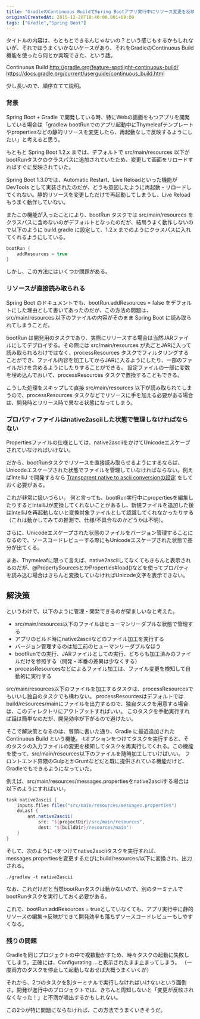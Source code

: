 ```yaml
---
title: "GradleのContinuous BuildでSpring Bootアプリ実行中にリソース変更を反映する"
originalCreatedAt: 2015-12-20T18:40:00.001+09:00
tags: ["Gradle","Spring Boot"]
---
```

タイトルの内容は、もともとできるんじゃないの？という感じもするかもしれないが、それではうまくいかないケースがあり、それをGradleのContinuous Build機能を使ったら何とか実現できた、という話。

Continuous Build
http://gradle.org/feature-spotlight-continuous-build/
https://docs.gradle.org/current/userguide/continuous_build.html

少し長いので、順序立てて説明。
<!--more-->

### 背景

Spring Boot + Gradle で開発している時、特にWebの画面をもつアプリを開発している場合は「gradlew bootRunでのアプリ起動中にThymeleafテンプレートやpropertiesなどの静的リソースを変更したら、再起動なしで反映するようにしたい」と考えると思う。

もともと Spring Boot 1.2.x までは、デフォルトで src/main/resources 以下がbootRunタスクのクラスパスに追加されていたため、変更して画面をリロードすればすぐに反映されていた。

Spring Boot 1.3.0では、Automatic Restart、Live Reloadといった機能が DevTools として実装されたのだが、どうも意図したように再起動・リロードしてくれない。静的リソースを変更しただけで再起動してしまうし、Live Reload もうまく動作していない。

またこの機能が入ったことにより、bootRun タスクでは src/main/resources をクラスパスに含めないのがデフォルトとなったのだが、結局うまく動作しないので以下のように build.gradle に設定して、1.2.x までのようにクラスパスに入れてくれるようにしている。

```groovy
bootRun {
    addResources = true
}
```

しかし、この方法にはいくつか問題がある。

### リソースが直接読み取られる

Spring Boot のドキュメントでも、bootRun.addResources = false をデフォルトにした理由として書いてあったのだが、この方法の問題は、 src/main/resources 以下のファイルの内容がそのまま Spring Boot に読み取られてしまうことだ。

bootRun は開発用のタスクであり、実際にリリースする場合は当然JARファイルにしてデプロイする。その際には src/main/resources が丸ごとJARに入って読み取られるわけではなく、processResources タスクでフィルタリングすることができ、ファイル内容を加工してからJARに入るようにしたり、一部のファイルだけを含めるようにしたりすることができる。
設定ファイルの一部に変数を埋め込んでおいて、processResources タスクで置換することもできる。

こうした処理をスキップして直接 src/main/resources 以下が読み取られてしまうので、processResources タスクなどでリソースに手を加える必要がある場合は、開発時とリリース時で異なる状態になってしまう。

### プロパティファイルはnative2asciiした状態で管理しなければならない

Propertiesファイルの仕様としては、native2asciiをかけてUnicodeエスケープされていなければいけない。

だから、bootRunタスクでリソースを直接読み取らせるようにするならば、Unicodeエスケープされた状態でファイルを管理していなければならない。例えばIntelliJ で開発するなら [Transparent native to ascii conversionの設定](https://www.jetbrains.com/idea/help/configuring-encoding-for-properties-files.html) をしておく必要がある。

これが非常に扱いづらい。
何と言っても、bootRun実行中にpropertiesを編集したりするとIntelliJが変換してくれないことがあるし、新規ファイルを追加した後はIntelliJを再起動しないと変換対象ファイルとして認識してくれなかったりする（これは動かしてみての推測で、仕様/不具合なのかどうかは不明）。

さらに、Unicodeエスケープされた状態のファイルをバージョン管理することになるので、ソースコードレビューする際にもUnicodeエスケープされた状態で差分が出てくる。

まあ、Thymeleafに限って言えば、native2asciiしてなくてもきちんと表示されるのだが、@PropertySourcesとかProperties#load()などを使ってプロパティを読み込む場合はきちんと変換していなければUnicode文字を表示できない。

## 解決策

というわけで、以下のように管理・開発できるのが望ましいなと考えた。

* src/main/resources以下のファイルはヒューマンリーダブルな状態で管理する
* アプリのビルド時にnative2asciiなどのファイル加工を実行する
* バージョン管理するのは加工前のヒューマンリーダブルなほう
* bootRunでの実行、JARファイルとしての実行、どちらも加工済みのファイルだけを参照する（開発・本番の差異は少なくする）
* processResourcesなどによるファイル加工は、ファイル変更を検知して自動的に実行する

src/main/resources以下のファイルを加工するタスクは、processResourcesでもいいし独自のタスクでも構わない。
processResourcesはデフォルトではbuild/resources/mainにファイルを出力するので、独自タスクを用意する場合は、このディレクトリにアウトプットすればいい。
このタスクを手動実行すれば話は簡単なのだが、開発効率が下がるので避けたい。

そこで解決策となるのは、冒頭に書いた通り、Gradle に最近追加された Continuous Build という機能。-tオプションをつけてタスクを実行すると、そのタスクの入力ファイルの変更を検知してタスクを再実行してくれる。この機能を使って、src/main/resources以下のファイルを随時加工していけばいい。
フロントエンド界隈のGulpとかGruntなどだと既に提供されている機能だけど、Gradleでもできるようになっていた。

例えば、src/main/resources/messages.propertiesをnative2asciiする場合は以下のようにすればいい。

```groovy
task native2ascii {
    inputs.files files("src/main/resources/messages.properties")
    doLast {
        ant.native2ascii(
            src: "${projectDir}/src/main/resources",
            dest: "${buildDir}/resources/main")
    }
}
```

そして、次のように-tをつけてnative2asciiタスクを実行すれば、messages.propertiesを変更するたびにbuild/resources/以下に変換され、出力される。

```
./gradlew -t native2ascii
```

なお、これだけだと当然bootRunタスクは動かないので、別のターミナルでbootRunタスクを実行しておく必要がある。

これで、bootRun.addResources = trueとしていなくても、アプリ実行中に静的リソースの編集→反映ができて開発効率も落ちずソースコードレビューもしやすくなる。

### 残りの問題

Gradleを同じプロジェクトの中で複数動かすため、時々タスクの起動に失敗してしまう。正確には、Configurating ...と表示されたまま止まってしまう。
（一度両方のタスクを停止して起動しなおせば大概うまくいくが）

それから、2つのタスクを別ターミナルで実行しなければいけないという面倒さ。開発が進行中のプロジェクトでは、きちんと周知しないと「変更が反映されなくなった！」と不満が噴出するかもしれない。

この2つが特に問題にならなければ、この方法でうまくいきそうだ。
